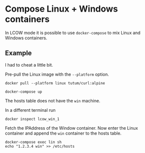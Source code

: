 # Compose Linux + Windows containers

In LCOW mode it is possible to use `docker-compose` to mix Linux and Windows containers.

## Example

I had to cheat a little bit.

Pre-pull the Linux image with the `--platform` option.

```
docker pull --platform linux tutum/curl:alpine
```

```
docker-compose up
```

The hosts table does not have the `win` machine.

In a different terminal run

```
docker inspect lcow_win_1
```

Fetch the IPAddress of the Window container. Now enter the Linux container and append the `win` container to the hosts table.

```
docker-compose exec lin sh
echo "1.2.3.4 win" >> /etc/hosts
```
